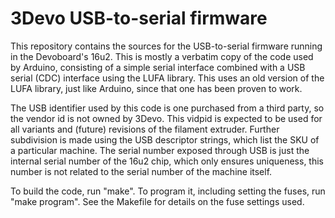 3Devo USB-to-serial firmware
============================

This repository contains the sources for the USB-to-serial firmware
running in the Devoboard's 16u2. This is mostly a verbatim copy of the
code used by Arduino, consisting of a simple serial interface combined
with a USB serial (CDC) interface using the LUFA library. This uses an
old version of the LUFA library, just like Arduino, since that one has
been proven to work.

The USB identifier used by this code is one purchased from a third
party, so the vendor id is not owned by 3Devo. This vidpid is expected
to be used for all variants and (future) revisions of the filament
extruder. Further subdivision is made using the USB descriptor strings,
which list the SKU of a particular machine. The serial number exposed
through USB is just the internal serial number of the 16u2 chip, which
only ensures uniqueness, this number is not related to the serial number
of the machine itself.

To build the code, run "make". To program it, including setting the
fuses, run "make program". See the Makefile for details on the fuse
settings used.
